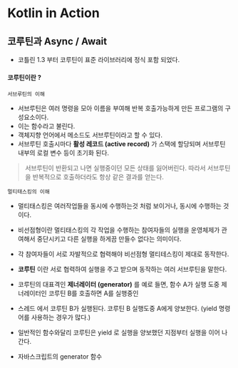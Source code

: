 # Kotlin in Action

## 코루틴과 Async / Await
- 코틀린 1.3 부터 코루틴이 표준 라이브러리에 정식 포함 되었다.

#### 코루틴이란 ?
`서브루틴의 이해`
- 서브루틴은 여러 명령을 모아 이름을 부여해 반복 호출가능하게 만든 프로그램의 구성요소이다.
- 이는 함수라고 불린다.
- 객체지향 언어에서 메소드도 서브루틴이라고 할 수 있다.
- 서브루틴 호출시마다 **활성 레코드 (active record)** 가 스택에 할당되며 서브루틴 내부의 로컬 변수 등이 초기화 된다.

> 서브루틴이 반환되고 나면 실행중이던 모든 상태를 잃어버린다. 따라서 서브루틴을 반복적으로 호출하더라도 항상 같은 결과를 얻는다.

`멀티태스킹의 이해`
- 멀티태스킹은 여러작업들을 동시에 수행하는것 처럼 보이거나, 동시에 수행하는 것이다.
- 비선점형이란 멀티태스킹의 각 작업을 수행하는 참여자들의 실행을 운영체제가 관여해서 중단시키고 다른 실행을 하게끔 만들수 없다는 의미이다.
- 각 참여자들이 서로 자발적으로 협력해야 비선점형 멀티테스킹이 제대로 동작한다.

- **코루틴** 이란 서로 협력하여 실행을 주고 받으며 동작하는 여러 서브루틴을 말한다.
- 코루틴의 대표격인 **제너레이터 (generator)** 를 예로 들면, 함수 A가 실행 도중 제너레이터인 코루틴 B를 호출하면 A를 실행중인
- 스레드 에서 코루틴 B가 실행된다. 코루틴 B 실행도중 A에게 양보한다. (yield 명령어를 사용하는 경우가 많다.)
- 일반적인 함수와달리 코루틴은 yield 로 실행을 양보했던 지점부터 실행을 이어 나간다.
- 자바스크립트의 generator 함수
